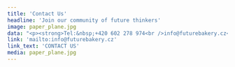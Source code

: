 ```yaml
---
title: 'Contact Us'
headline: 'Join our community of future thinkers'
image: paper_plane.jpg
data: "<p><strong>Tel:&nbsp;+420 602 278 974<br />info@futurebakery.cz</strong></p>\r\n<p>&nbsp;</p>\r\n<p><strong>The Future Bakery s.r.o.<br /></strong>Opletalova 1013/59, Nov&eacute; Mesto<br />110 00 Praha 1<br />IC: 24168858 DIC: CZ24168858</p>\r\n<p>&nbsp;</p>\r\n<p>&nbsp;</p>"
link: 'mailto:info@futurebakery.cz'
link_text: 'CONTACT US'
media: paper_plane.jpg
---
```


